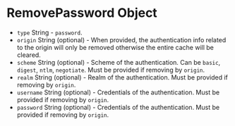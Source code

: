# RemovePassword Object

* `type` String - `password`.
* `origin` String (optional) - When provided, the authentication info
  related to the origin will only be removed otherwise the entire cache
  will be cleared.
* `scheme` String (optional) - Scheme of the authentication.
  Can be `basic`, `digest`, `ntlm`, `negotiate`. Must be provided if
  removing by `origin`.
* `realm` String (optional) - Realm of the authentication. Must be provided if
  removing by `origin`.
* `username` String (optional) - Credentials of the authentication. Must be
  provided if removing by `origin`.
* `password` String (optional) - Credentials of the authentication. Must be
  provided if removing by `origin`.
